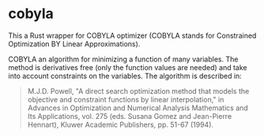# cobyla

This a Rust wrapper for COBYLA optimizer (COBYLA stands for Constrained Optimization BY Linear Approximations).

COBYLA an algorithm for minimizing a function of many variables. The method is derivatives free (only the function values are needed) 
and take into account constraints on the variables. The algorithm is described in:

  > M.J.D. Powell, "A direct search optimization method that models the objective and constraint functions by linear interpolation," in 
  > Advances in Optimization and Numerical Analysis Mathematics and Its Applications, vol. 275 (eds. Susana Gomez and Jean-Pierre Hennart), 
  > Kluwer Academic Publishers, pp. 51-67 (1994).
